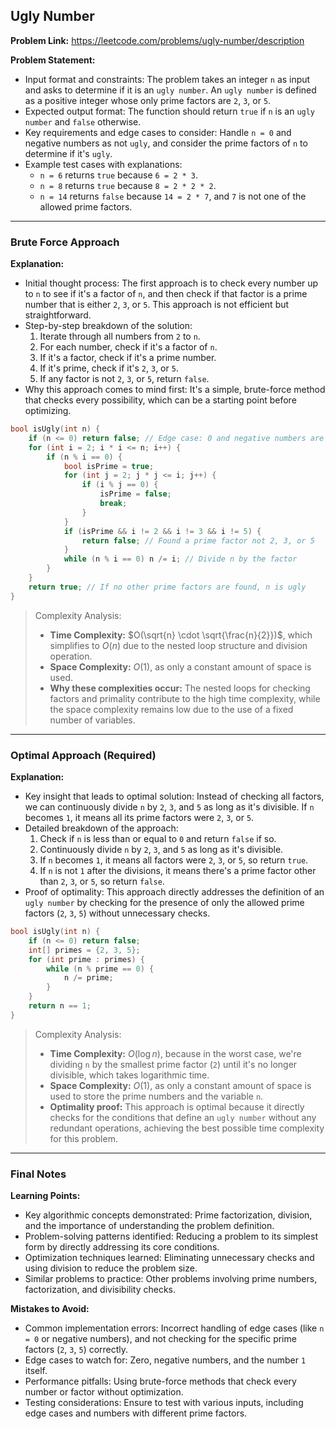 ## Ugly Number
**Problem Link:** https://leetcode.com/problems/ugly-number/description

**Problem Statement:**
- Input format and constraints: The problem takes an integer `n` as input and asks to determine if it is an `ugly number`. An `ugly number` is defined as a positive integer whose only prime factors are `2`, `3`, or `5`.
- Expected output format: The function should return `true` if `n` is an `ugly number` and `false` otherwise.
- Key requirements and edge cases to consider: Handle `n = 0` and negative numbers as not `ugly`, and consider the prime factors of `n` to determine if it's `ugly`.
- Example test cases with explanations:
  - `n = 6` returns `true` because `6 = 2 * 3`.
  - `n = 8` returns `true` because `8 = 2 * 2 * 2`.
  - `n = 14` returns `false` because `14 = 2 * 7`, and `7` is not one of the allowed prime factors.

---

### Brute Force Approach

**Explanation:**
- Initial thought process: The first approach is to check every number up to `n` to see if it's a factor of `n`, and then check if that factor is a prime number that is either `2`, `3`, or `5`. This approach is not efficient but straightforward.
- Step-by-step breakdown of the solution:
  1. Iterate through all numbers from `2` to `n`.
  2. For each number, check if it's a factor of `n`.
  3. If it's a factor, check if it's a prime number.
  4. If it's prime, check if it's `2`, `3`, or `5`.
  5. If any factor is not `2`, `3`, or `5`, return `false`.
- Why this approach comes to mind first: It's a simple, brute-force method that checks every possibility, which can be a starting point before optimizing.

```cpp
bool isUgly(int n) {
    if (n <= 0) return false; // Edge case: 0 and negative numbers are not ugly
    for (int i = 2; i * i <= n; i++) {
        if (n % i == 0) {
            bool isPrime = true;
            for (int j = 2; j * j <= i; j++) {
                if (i % j == 0) {
                    isPrime = false;
                    break;
                }
            }
            if (isPrime && i != 2 && i != 3 && i != 5) {
                return false; // Found a prime factor not 2, 3, or 5
            }
            while (n % i == 0) n /= i; // Divide n by the factor
        }
    }
    return true; // If no other prime factors are found, n is ugly
}
```

> Complexity Analysis:
> - **Time Complexity:** $O(\sqrt{n} \cdot \sqrt{\frac{n}{2}})$, which simplifies to $O(n)$ due to the nested loop structure and division operation.
> - **Space Complexity:** $O(1)$, as only a constant amount of space is used.
> - **Why these complexities occur:** The nested loops for checking factors and primality contribute to the high time complexity, while the space complexity remains low due to the use of a fixed number of variables.

---

### Optimal Approach (Required)

**Explanation:**
- Key insight that leads to optimal solution: Instead of checking all factors, we can continuously divide `n` by `2`, `3`, and `5` as long as it's divisible. If `n` becomes `1`, it means all its prime factors were `2`, `3`, or `5`.
- Detailed breakdown of the approach:
  1. Check if `n` is less than or equal to `0` and return `false` if so.
  2. Continuously divide `n` by `2`, `3`, and `5` as long as it's divisible.
  3. If `n` becomes `1`, it means all factors were `2`, `3`, or `5`, so return `true`.
  4. If `n` is not `1` after the divisions, it means there's a prime factor other than `2`, `3`, or `5`, so return `false`.
- Proof of optimality: This approach directly addresses the definition of an `ugly number` by checking for the presence of only the allowed prime factors (`2`, `3`, `5`) without unnecessary checks.

```cpp
bool isUgly(int n) {
    if (n <= 0) return false;
    int[] primes = {2, 3, 5};
    for (int prime : primes) {
        while (n % prime == 0) {
            n /= prime;
        }
    }
    return n == 1;
}
```

> Complexity Analysis:
> - **Time Complexity:** $O(\log n)$, because in the worst case, we're dividing `n` by the smallest prime factor (`2`) until it's no longer divisible, which takes logarithmic time.
> - **Space Complexity:** $O(1)$, as only a constant amount of space is used to store the prime numbers and the variable `n`.
> - **Optimality proof:** This approach is optimal because it directly checks for the conditions that define an `ugly number` without any redundant operations, achieving the best possible time complexity for this problem.

---

### Final Notes

**Learning Points:**
- Key algorithmic concepts demonstrated: Prime factorization, division, and the importance of understanding the problem definition.
- Problem-solving patterns identified: Reducing a problem to its simplest form by directly addressing its core conditions.
- Optimization techniques learned: Eliminating unnecessary checks and using division to reduce the problem size.
- Similar problems to practice: Other problems involving prime numbers, factorization, and divisibility checks.

**Mistakes to Avoid:**
- Common implementation errors: Incorrect handling of edge cases (like `n = 0` or negative numbers), and not checking for the specific prime factors (`2`, `3`, `5`) correctly.
- Edge cases to watch for: Zero, negative numbers, and the number `1` itself.
- Performance pitfalls: Using brute-force methods that check every number or factor without optimization.
- Testing considerations: Ensure to test with various inputs, including edge cases and numbers with different prime factors.